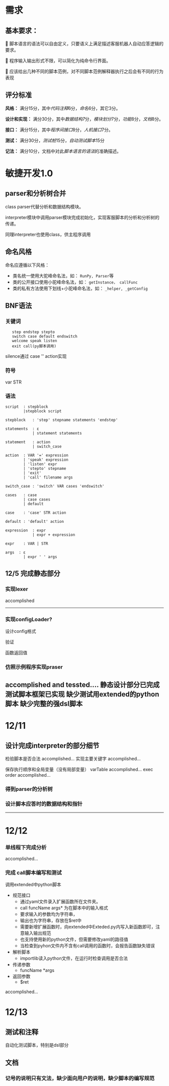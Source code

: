 # 需求
## 基本要求：

 脚本语言的语法可以自由定义，只要语义上满足描述客服机器人自动应答逻辑的要求。

 程序输入输出形式不限，可以简化为纯命令行界面。

 应该给出几种不同的脚本范例，对不同脚本范例解释器执行之后会有不同的行为表现

## 评分标准

**风格：**
满分15分，其中*代码注释*6分，*命名*6分，其它3分。

**设计和实现：**
满分30分，其中*数据结构7*分，*模块划分*7分，*功能*8分，*文档*8分。

**接口：**
满分15分，其中*程序间接口*8分，*人机接口*7分。

**测试：**
满分30分，*测试桩*15分，*自动测试脚本*15分

**记法：**
满分10分，文档中对此*脚本语言的语法*的准确描述。


# 敏捷开发1.0
## parser和分析树合并
class parser代替分析和数据结构模块。

interpreter模块中调用parser模块完成初始化，实现客服脚本的分析和分析树的传递。

同理interpreter也使用class，供主程序调用
## 命名风格

命名应遵循以下风格：

- 类名统一使用大驼峰命名法，如： `RunPy, Parser`等
- 类的公开接口使用小驼峰命名法，如： `getInstance， callFunc`
- 类的私有方法使用下划线+小驼峰命名法，如： `_helper, _getConfig`

## BNF语法
### 关键词
```
   step endstep stepto
   switch case default endswitch 
   welcome speak listen 
   exit call(py脚本调用)  
```
silence通过 case '' action实现
### 符号
var STR
### 语法
```
script  : stepblock
        |stepblock script

stepblock   : 'step' stepname statements 'endstep'

statements  : ε
            | statement statements 

statement   : action
            | switch_case

action  : VAR '=' expression
        | 'speak' expression
        | 'listen' expr
        | 'stepto' stepname
        | 'exit'
        | 'call' filename args

switch_case : 'switch' VAR cases 'endswitch'

cases   : case
        | case cases
        | default

case    : 'case' STR action

default : 'default' action

expression  : expr 
            | expr + expression

expr    : VAR | STR

args  : ε
        | expr ' ' args
```


## 12/5 完成静态部分
### 实现lexer 
accomplished

------
### 实现configLoader?
设计config格式

验证

函数返回值
### 仿照示例程序实现praser
accomplished and tessted....
静态设计部分已完成
测试脚本框架已实现
缺少测试用extended的python脚本
缺少完整的强dsl脚本
---
# 12/11
## 设计完成interpreter的部分细节

检验脚本是否合法
accomplished...
实现主要关键字
accomplished...

保存执行顺序和全局变量（没有局部变量）
varTable accomplished...
exec order accomplished...

### 得到parser的分析树
### 设计脚本应答时的数据结构和指针
---
# 12/12
### 单线程下完成分析
accomplished...
### 完成 call脚本编写和测试
调用extended中python脚本

- 规范接口
  - 通过yaml文件录入扩展函数所在文件夹。
  - call funcName args* 为在脚本中的输入格式
  - 要求输入的参数均为字符串，
  - 输出也为字符串，存放在$ret中
  - 需要新增扩展函数时，向extended中Exteded.py内写入新函数即可，注意输入输出规范
  - 也支持使用新的python文件，但需要修改yaml的路径值
  - 当检查到pyhon文件内不含有call调用的函数时，会报告函数缺失错误
- 解析脚本
  - importlib读入python文件，在运行时检查调用是否合法
- 传递参数
  - funcName *args
- 返回参数
  - $ret

accomplished...
# 12/13
## 测试和注释
自动化测试脚本，特别是dsl部分
## 文档
### 记号的说明只有文法，缺少面向用户的说明，缺少脚本的编写规范